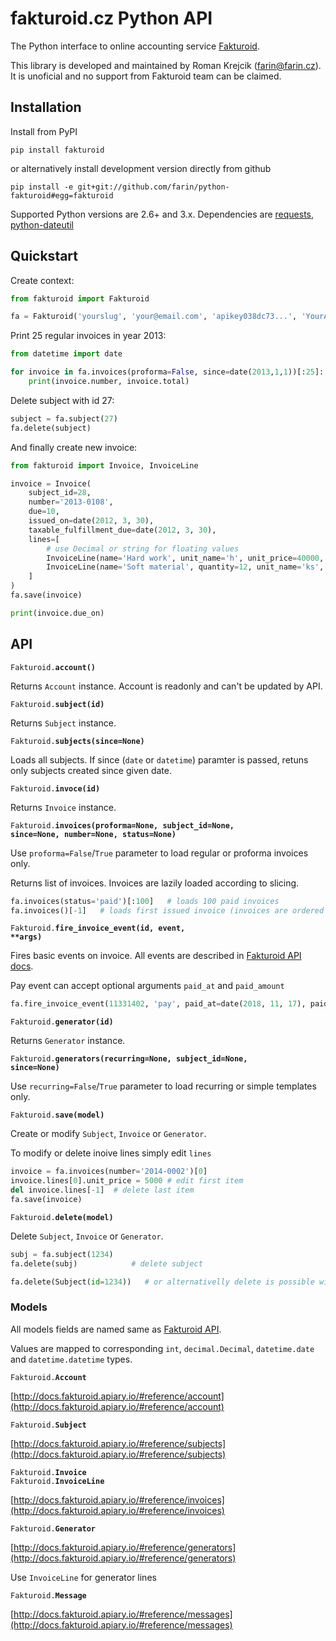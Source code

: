 # fakturoid.cz Python API

The Python interface to online accounting service [Fakturoid](http://fakturoid.cz/).

This library is developed and maintained by Roman Krejcik ([farin@farin.cz](mailto:farin@farin.cz)).
It is unoficial and no support from Fakturoid team can be claimed.

## Installation

Install from PyPI

    pip install fakturoid

or alternatively install development version directly from github

    pip install -e git+git://github.com/farin/python-fakturoid#egg=fakturoid


Supported Python versions are 2.6+ and 3.x. Dependencies are [requests](https://pypi.python.org/pypi/requests),
[python-dateutil](https://pypi.python.org/pypi/python-dateutil/2.1)

## Quickstart

Create context:
```python
from fakturoid import Fakturoid

fa = Fakturoid('yourslug', 'your@email.com', 'apikey038dc73...', 'YourApp (yourname@example.com)')
```

Print 25 regular invoices in year 2013:
```python
from datetime import date

for invoice in fa.invoices(proforma=False, since=date(2013,1,1))[:25]:
    print(invoice.number, invoice.total)
```

Delete subject with id 27:
```python
subject = fa.subject(27)
fa.delete(subject)
```

And finally create new invoice:
```python
from fakturoid import Invoice, InvoiceLine

invoice = Invoice(
    subject_id=28,
    number='2013-0108',
    due=10,
    issued_on=date(2012, 3, 30),
    taxable_fulfillment_due=date(2012, 3, 30),
    lines=[
        # use Decimal or string for floating values
        InvoiceLine(name='Hard work', unit_name='h', unit_price=40000, vat_rate=20),
        InvoiceLine(name='Soft material', quantity=12, unit_name='ks', unit_price="4.60", vat_rate=20),
    ]
)
fa.save(invoice)

print(invoice.due_on)
```

## API

<code>Fakturoid.<b>account()</b></code>

Returns `Account` instance. Account is readonly and can't be updated by API.

<code>Fakturoid.<b>subject(id)</b></code>

Returns `Subject` instance.

<code>Fakturoid.<b>subjects(since=None)</b></code>

Loads all subjects. If since (`date` or `datetime`) paramter is passed, retuns only subjects created since given date.

<code>Fakturoid.<b>invoce(id)</b></code>

Returns `Invoice` instance.

<code>Fakturoid.<b>invoices(proforma=None, subject_id=None, since=None, number=None, status=None)</b></code>

Use `proforma=False`/`True` parameter to load regular or proforma invoices only.

Returns list of invoices. Invoices are lazily loaded according to slicing.
```python
fa.invoices(status='paid')[:100]   # loads 100 paid invoices
fa.invoices()[-1]   # loads first issued invoice (invoices are ordered from latest to first)
```

<code>Fakturoid.<b>fire_invoice_event(id, event, **args)</b></code>

Fires basic events on invoice. All events are described in [Fakturoid API docs](http://docs.fakturoid.apiary.io/#reference/invoices/invoice-actions/akce-nad-fakturou).

Pay event can accept optional arguments `paid_at` and `paid_amount`
```python
fa.fire_invoice_event(11331402, 'pay', paid_at=date(2018, 11, 17), paid_amount=2000)
```

<code>Fakturoid.<b>generator(id)</b></code>

Returns `Generator` instance.

<code>Fakturoid.<b>generators(recurring=None, subject_id=None, since=None)</b></code>

Use `recurring=False`/`True` parameter to load recurring or simple templates only.

<code>Fakturoid.<b>save(model)</b></code>

Create or modify `Subject`, `Invoice` or `Generator`.

To modify or delete inoive lines simply edit `lines`

```python
invoice = fa.invoices(number='2014-0002')[0]
invoice.lines[0].unit_price = 5000 # edit first item
del invoice.lines[-1]  # delete last item
fa.save(invoice)
```

<code>Fakturoid.<b>delete(model)</b></code><br>

Delete `Subject`, `Invoice` or `Generator`.

```python
subj = fa.subject(1234)
fa.delete(subj)            # delete subject

fa.delete(Subject(id=1234))   # or alternativelly delete is possible without object loading
```

### Models

All models fields are named same as  [Fakturoid API](http://docs.fakturoid.apiary.io/).

Values are mapped to corresponding `int`, `decimal.Decimal`, `datetime.date` and `datetime.datetime` types.

<code>Fakturoid.<b>Account</b></code>

[http://docs.fakturoid.apiary.io/#reference/account](http://docs.fakturoid.apiary.io/#reference/account)

<code>Fakturoid.<b>Subject</b></code>

[http://docs.fakturoid.apiary.io/#reference/subjects](http://docs.fakturoid.apiary.io/#reference/subjects)

<code>Fakturoid.<b>Invoice</b></code><br>
<code>Fakturoid.<b>InvoiceLine</b></code>

[http://docs.fakturoid.apiary.io/#reference/invoices](http://docs.fakturoid.apiary.io/#reference/invoices)

<code>Fakturoid.<b>Generator</b></code>

[http://docs.fakturoid.apiary.io/#reference/generators](http://docs.fakturoid.apiary.io/#reference/generators)

Use `InvoiceLine` for generator lines

<code>Fakturoid.<b>Message</b></code>

[http://docs.fakturoid.apiary.io/#reference/messages](http://docs.fakturoid.apiary.io/#reference/messages)
